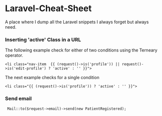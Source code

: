 # Laravel-Cheat-Sheet
A place where I dump all the Laravel snippets I always forget but always need.

### Inserting 'active' Class in a URL
The following example check for either of two conditions using the Terneary operator.  

```<li class="nav-item  {{ (request()->is('profile')) || request()->is('edit-profile') ? 'active' : '' }}">```  


The next example checks for a single condition  

```<li class="{{ (request()->is('profile')) ? 'active' : '' }}">```


### Send email
``` Mail::to($request->email)->send(new PatientRegistered);```
